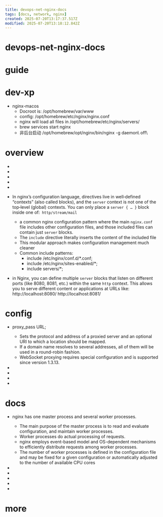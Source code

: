 ```yaml
---
title: devops-net-nginx-docs
tags: [docs, network, nginx]
created: 2025-07-20T13:17:37.517Z
modified: 2025-07-20T13:18:12.842Z
---
```


# devops-net-nginx-docs

# guide

# dev-xp
- nginx-macos
  - Docroot is:  /opt/homebrew/var/www
  - config:  /opt/homebrew/etc/nginx/nginx.conf
  - nginx will load all files in /opt/homebrew/etc/nginx/servers/
  - brew services start nginx
  - 非后台启动 /opt/homebrew/opt/nginx/bin/nginx -g daemon\ off\
# overview

- 
- 
- 
- 
- 

- In nginx’s configuration language, directives live in well‑defined “contexts” (also called blocks), and the `server` context is not one of the top‑level (global) contexts. You can only place a `server { … }` block inside one of:` http/stream/mail`
  - a common nginx configuration pattern where the main `nginx.conf` file includes other configuration files, and those included files can contain just `server` blocks.
  - The `include` directive literally inserts the content of the included file
  - This modular approach makes configuration management much cleaner
  - Common include patterns:
    - include /etc/nginx/conf.d/*.conf; 
    - include /etc/nginx/sites-enabled/*;
    - include servers/*;

- in Nginx, you can define multiple `server` blocks that listen on different ports (like 8080, 8081, etc.) within the same `http` context. This allows you to serve different content or applications at URLs like: http://localhost:8080/ http://localhost:8081/
# config
- proxy_pass URL; 
  - Sets the protocol and address of a proxied server and an optional URI to which a location should be mapped.
  - If a domain name resolves to several addresses, all of them will be used in a round-robin fashion.
  - WebSocket proxying requires special configuration and is supported since version 1.3.13.

- 
- 
- 
- 

# docs
- nginx has one master process and several worker processes. 
  - The main purpose of the master process is to read and evaluate configuration, and maintain worker processes. 
  - Worker processes do actual processing of requests. 
  - nginx employs event-based model and OS-dependent mechanisms to efficiently distribute requests among worker processes. 
  - The number of worker processes is defined in the configuration file and may be fixed for a given configuration or automatically adjusted to the number of available CPU cores

- 
- 
- 
- 
- 

# more

